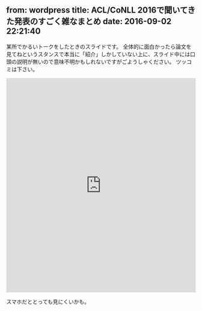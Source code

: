 from: wordpress
title: ACL/CoNLL 2016で聞いてきた発表のすごく雑なまとめ
date: 2016-09-02 22:21:40
--
某所でかるいトークをしたときのスライドです。
全体的に面白かったら論文を見てねというスタンスで本当に「紹介」しかしていない上に、スライド中には口頭の説明が無いので意味不明かもしれないですがごようしゃください。
ツッコミは下さい。

<!--more-->

<iframe src="https://docs.google.com/presentation/d/1Z6wZiTbbsxZ-5o4g7cDRWIFifbTQFu_WWruTDIaUN_U/embed?start=false&loop=false&delayms=3000" frameborder="0" width="960" height="569" allowfullscreen="true" mozallowfullscreen="true" webkitallowfullscreen="true" style="max-width: 100%;"></iframe>

スマホだととっても見にくいかも。

